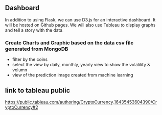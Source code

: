 ## Dashboard
In addition to using Flask, we can use D3.js for an interactive dashboard. It will be hosted on Github pages. We will also use Tableau to display graphs and tell a story with the data.

### Create Charts and Graphic based on the data csv file generated from MongoDB
- filter by the coins
- select the view by daily, monthly, yearly view to show the volatility & volumn
- view of the prediction image created from machine learning

## link to tableau public
https://public.tableau.com/authoring/CryptoCurrency_16435453604390/CryptoCurrency#2
